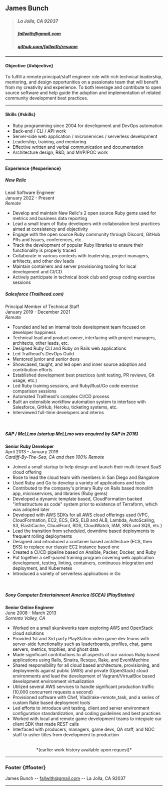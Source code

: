 ## James Bunch

> ##### La Jolla, CA 92037  
> ##### [fallwith@gmail.com](fallwith@gmail.com)  
> ##### [github.com/fallwith/resume](https://github.com/fallwith/resume)  

------

#### Objective {#objective}

To fulfill a remote principal/staff engineer role with rich technical leadership, mentoring, and design opportunities on a passionate team that will benefit from my creativity and experience. To both leverage and contribute to open source software and help guide the adoption and implementation of related community development best practices.

------

#### Skills {#skills}

* Ruby programming since 2004 for development and DevOps automation
* Back-end / CLI / API work
* Server-side web application / microservices / serverless development
* Leadership, training, and mentoring
* Effective written and verbal communication and documentation
* Architecture design, R&D, and MVP/POC work

------

#### Experience {#experience}

#####  New Relic  
Lead Software Engineer  
January 2022 - Present  
*Remote*  

* Develop and maintain New Relic's 2 open source Ruby gems used for metrics and business data reporting
* Lead a small team of Ruby developers with collaboration best practices aimed at consistency and objectivity
* Engage with the open source Ruby community through Discord, GitHub PRs and Issues, conferences, etc.
* Track the development of popular Ruby libraries to ensure their functionality is properly traced
* Collaborate in various contexts with leadership, project managers, arhitects, and other dev leads
* Maintain containers and server provisioning tooling for local development and CI/CD
* Actively participate in technical book club and group coding exercise sessions

##### Salesforce (Trailhead.com)  
Principal Member of Technical Staff  
January 2019 - December 2021  
*Remote*  

* Founded and led an internal tools development team focused on developer happiness
* Technical lead and product owner, interfacing with project managers, architects, other leads, etc.
* Designed Ruby CLI and Ruby on Rails web applications
* Led Trailhead's DevOps Guild
* Mentored junior and senior devs
* Showcased, taught, and led open and inner source adoption and contribution efforts
* Established development best practices (unit testing, PR reviews, Git usage, etc.)
* Led Ruby training sessions, and Ruby/Rust/Go code exercise comparison sessions
* Automated Trailhead's complex CI/CD process
* Built an extensible workflow automation system to interface with Salesforce, GitHub, Heroku, ticketing systems, etc.
* Interviewed full-time developers and interns

<br />

##### SAP / MeLLmo (startup MeLLmo was acquired by SAP in 2016)
**Senior Ruby Developer**  
April 2013 - January 2019  
*Cardiff-By-The-Sea, CA and then 100% Remote*  

* Joined a small startup to help design and launch their multi-tenant SaaS cloud offering
* Rose to lead the cloud team with members in San Diego and Bangalore
* Used Ruby and Go to develop a variety of applications and tools
* Contributed to the company's primary Ruby on Rails based monolith app, microservices, and libraries (Ruby gems)
* Developed a dynamic template based, CloudFormation backed "infrastructure as code" system prior to existence of Terraform, which was adopted later
* Developed with AWS SDKs for all AWS cloud offerings used (VPC, CloudFormation, EC2, ECS, EKS, ELB and ALB, Lambda, AutoScaling, S3, ElastiCache, CloudFront, RDS, CloudWatch, IAM, SNS and SQS, etc.)
* Lead the transition from scheduled, downtime based deployments to frequent rolling deployments
* Designed and introduced a container based architecture (ECS, then EKS) to replace our classic EC2 instance based one
* Created a CI/CD pipeline based on Ansible, Packer, Docker, and Ruby
* Put together a self-paced training program covering web application development, testing, linting, containers, continuous integration and deployment, and Kubernetes
* Introduced a variety of serverless applications in Go

<br />

##### Sony Computer Entertainment America (SCEA) (PlayStation)   
**Senior Online Engineer**  
June 2008 - March 2013  
*Sorrento Valley, CA*  
  
* Worked on a small skunkworks team exploring AWS and OpenStack cloud solutions
* Provided 1st and 3rd party PlayStation video game dev teams with server-side functionality such as leaderboards, profiles, chat, game servers, metrics, trophies, and ghost data
* Made significant contributions to all aspects of our various Ruby based applications using Rails, Sinatra, Resque, Rake, and EventMachine
* Shared responsibility for all cloud based architecture, provisioning, and deployments against public (AWS) and private (OpenStack) cloud environments and lead the development of Vagrant/VirtualBox based development environment virtualization
* Utilized several AWS services to handle significant production traffic (10,000 concurrent requests a second)
* Provisioned software with Chef, Vlad/rake-remote_task, and a series of custom Rake based deployment tools
* Led efforts to introduce unit testing, client and server environment configuration standardization, and coding guidelines and best practices
* Worked with local and remote game development teams to integrate our client SDK that made REST calls
* Interfaced with producers, managers, game devs, QA staff, and NOC staff to usher titles from development to production

<br />

<center>*(earlier work history available upon request)*</center>  

------

### Footer {#footer}

James Bunch -- [fallwith@gmail.com](fallwith@gmail.com) -- La Jolla, CA 92037

------
